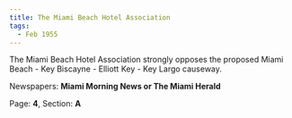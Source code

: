 ```yaml
---  
title: The Miami Beach Hotel Association  
tags:  
  - Feb 1955  
---  
```

  
The Miami Beach Hotel Association strongly opposes the proposed Miami Beach - Key Biscayne - Elliott Key - Key Largo causeway.  
  
Newspapers: **Miami Morning News or The Miami Herald**  
  
Page: **4**, Section: **A** 
